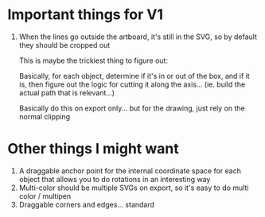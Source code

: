 
# Important things for V1

1. When the lines go outside the artboard, it's still in the SVG, so by default
   they should be cropped out
   
   This is maybe the trickiest thing to figure out:
   
   Basically, for each object, determine if it's in or out of the box, and if it
   is, then figure out the logic for cutting it along the axis... (ie. build the
   actual path that is relevant...)
   
   Basically do this on export only... but for the drawing, just rely on the
   normal clipping

# Other things I might want

1. A draggable anchor point for the internal coordinate space for each object
   that allows you to do rotations in an interesting way
2. Multi-color should be multiple SVGs on export, so it's easy to do multi color
   / multipen
3. Draggable corners and edges... standard
